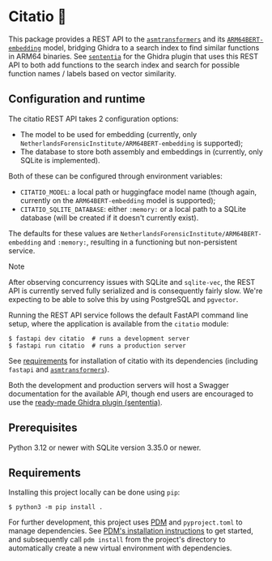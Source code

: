 Citatio 📜
==========

This package provides a REST API to the [`asmtransformers`](../asmtransformers) and its 
[`ARM64BERT-embedding`](https://huggingface.co/NetherlandsForensicInstitute/ARM64BERT-embedding/) model, 
bridging Ghidra to a search index to find similar functions in ARM64 binaries.
See [`sententia`](../sententia) for the Ghidra plugin that uses this REST API to both add functions to the search index 
and search for possible function names / labels based on vector similarity.

Configuration and runtime
-------------------------

The citatio REST API takes 2 configuration options:

- The model to be used for embedding (currently, only `NetherlandsForensicInstitute/ARM64BERT-embedding` is supported);
- The database to store both assembly and embeddings in (currently, only SQLite is implemented).

Both of these can be configured through environment variables:

- `CITATIO_MODEL`: a local path or huggingface model name (though again, currently on the `ARM64BERT-embedding` model is supported);
- `CITATIO_SQLITE_DATABASE`: either `:memory:` or a local path to a SQLite database (will be created if it doesn't currently exist).

The defaults for these values are `NetherlandsForensicInstitute/ARM64BERT-embedding` and `:memory:`, 
resulting in a functioning but non-persistent service.

> [!NOTE]  
> After observing concurrency issues with SQLite and `sqlite-vec`, the REST API is currently served fully serialized and is consequently fairly slow.
> We're expecting to be able to solve this by using PostgreSQL and `pgvector`.

Running the REST API service follows the default FastAPI command line setup, 
where the application is available from the `citatio` module:

```
$ fastapi dev citatio  # runs a development server
$ fastapi run citatio  # runs a production server
```

See [requirements](#requirements) for installation of citatio with its dependencies 
(including `fastapi` and [`asmtransformers`](../asmtransformers)).

Both the development and production servers will host a Swagger documentation for the available API,
though end users are encouraged to use the [ready-made Ghidra plugin (sententia)](../sententia).

Prerequisites
-------------

Python 3.12 or newer with SQLite version 3.35.0 or newer.

Requirements
------------

Installing this project locally can be done using `pip`:

```
$ python3 -m pip install .
```

For further development, this project uses [PDM](https://pdm-project.org/en/latest/) and `pyproject.toml` to manage dependencies.
See [PDM's installation instructions](https://pdm-project.org/en/latest/#installation) to get started, 
and subsequently call `pdm install` from the project's directory to automatically create a new virtual environment with dependencies.
